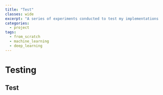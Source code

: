 ```yaml
---
title: "Test"
classes: wide
excerpt: "A series of experiments conducted to test my implementations of various machine learning algorithms"
categories:
  - project
tags:
  - from_scratch
  - machine_learning
  - deep_learning
---
```


# Testing

## Test
